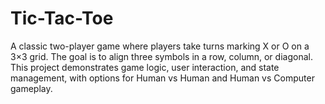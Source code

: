 # Tic-Tac-Toe
A classic two-player game where players take turns marking X or O on a 3×3 grid. The goal is to align three symbols in a row, column, or diagonal. This project demonstrates game logic, user interaction, and state management, with options for Human vs Human and Human vs Computer gameplay.
